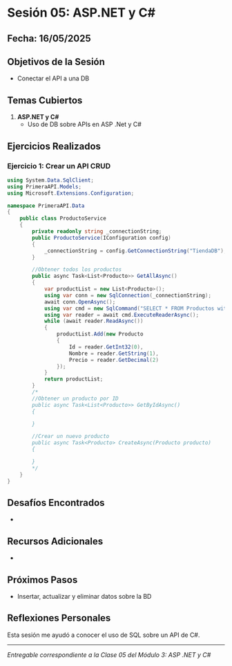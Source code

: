 # Sesión 05: ASP.NET y C#

## Fecha: 16/05/2025

## Objetivos de la Sesión

- Conectar el API a una DB

## Temas Cubiertos

1. **ASP.NET y C#**
   - Uso de DB sobre APIs en ASP .Net y C#

## Ejercicios Realizados

### Ejercicio 1: Crear un API CRUD

```csharp
using System.Data.SqlClient;
using PrimeraAPI.Models;
using Microsoft.Extensions.Configuration;

namespace PrimeraAPI.Data
{
    public class ProductoService
    {
        private readonly string _connectionString;
        public ProductoService(IConfiguration config)
        {
            _connectionString = config.GetConnectionString("TiendaDB");
        }

        //Obtener todos los productos
        public async Task<List<Producto>> GetAllAsync()
        {
            var productList = new List<Producto>();
            using var conn = new SqlConnection(_connectionString);
            await conn.OpenAsync();
            using var cmd = new SqlCommand("SELECT * FROM Productos with(nolock)", conn);
            using var reader = await cmd.ExecuteReaderAsync();
            while (await reader.ReadAsync())
            {
                productList.Add(new Producto
                {
                    Id = reader.GetInt32(0),
                    Nombre = reader.GetString(1),
                    Precio = reader.GetDecimal(2)
                });
            }
            return productList;
        }
        /*
        //Obtener un producto por ID
        public async Task<List<Producto>> GetByIdAsync()
        {

        }

        //Crear un nuevo producto
        public async Task<Producto> CreateAsync(Producto producto)
        {

        }
        */
    }
}
```
## Desafíos Encontrados

-

## Recursos Adicionales

- 

## Próximos Pasos

- Insertar, actualizar y eliminar datos sobre la BD

## Reflexiones Personales

Esta sesión me ayudó a conocer el uso de SQL sobre un API de C#.

---

*Entregable correspondiente a la Clase 05 del Módulo 3: ASP .NET y C#*